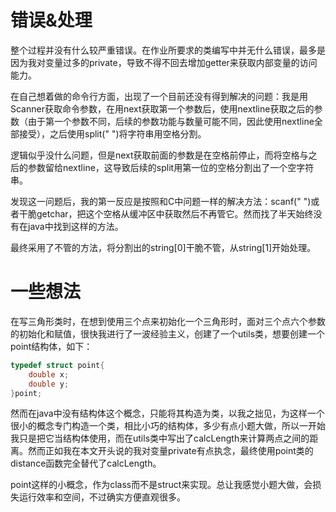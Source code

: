 # 错误&处理

整个过程并没有什么较严重错误。在作业所要求的类编写中并无什么错误，最多是因为我对变量过多的private，导致不得不回去增加getter来获取内部变量的访问能力。

在自己想着做的命令行方面，出现了一个目前还没有得到解决的问题：我是用Scanner获取命令参数，在用next获取第一个参数后，使用nextline获取之后的参数（由于第一个参数不同，后续的参数功能与数量可能不同，因此使用nextline全部接受），之后使用split(" ")将字符串用空格分割。

逻辑似乎没什么问题，但是next获取前面的参数是在空格前停止，而将空格与之后的参数留给nextline，这导致后续的split用第一位的空格分割出了一个空字符串。

发现这一问题后，我的第一反应是按照和C中问题一样的解决方法：scanf(" ")或者干脆getchar，把这个空格从缓冲区中获取然后不再管它。然而找了半天始终没有在java中找到这样的方法。

最终采用了不管的方法，将分割出的string[0]干脆不管，从string[1]开始处理。

# 一些想法

在写三角形类时，在想到使用三个点来初始化一个三角形时，面对三个点六个参数的初始化和赋值，很快我进行了一波经验主义，创建了一个utils类，想要创建一个point结构体，如下：

```c
typedef struct point{
    double x;
    double y;
}point;
```

然而在java中没有结构体这个概念，只能将其构造为类，以我之拙见，为这样一个很小的概念专门构造一个类，相比小巧的结构体，多少有点小题大做，所以一开始我只是把它当结构体使用，而在utils类中写出了calcLength来计算两点之间的距离。然而正如我在本文开头说的我对变量private有点执念，最终使用point类的distance函数完全替代了calcLength。

point这样的小概念，作为class而不是struct来实现。总让我感觉小题大做，会损失运行效率和空间，不过确实方便直观很多。